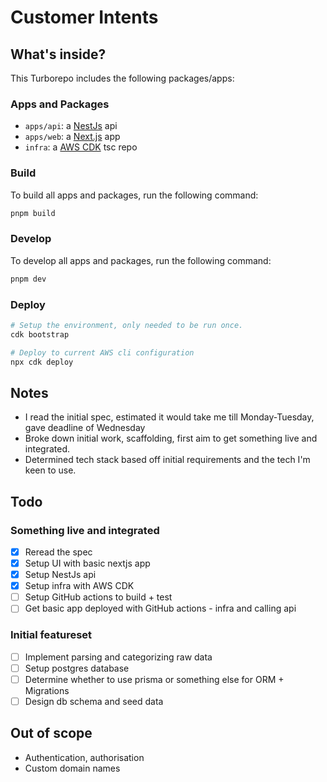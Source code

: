 # Customer Intents

## What's inside?

This Turborepo includes the following packages/apps:

### Apps and Packages

- `apps/api`: a [NestJs](https://nestjs.com/) api
- `apps/web`: a [Next.js](https://react.org/) app
- `infra`: a [AWS CDK](https://docs.aws.amazon.com/cdk/v2/guide/home.html) tsc repo

### Build

To build all apps and packages, run the following command:

```bash
pnpm build
```

### Develop

To develop all apps and packages, run the following command:

```bash
pnpm dev
```

### Deploy

```bash
# Setup the environment, only needed to be run once.
cdk bootstrap
```

```bash
# Deploy to current AWS cli configuration
npx cdk deploy
```


## Notes
- I read the initial spec, estimated it would take me till Monday-Tuesday, gave deadline of Wednesday
- Broke down initial work, scaffolding, first aim to get something live and integrated.
- Determined tech stack based off initial requirements and the tech I'm keen to use.

## Todo

### Something live and integrated
- [x] Reread the spec
- [x] Setup UI with basic nextjs app
- [x] Setup NestJs api
- [x] Setup infra with AWS CDK
- [ ] Setup GitHub actions to build + test
- [ ] Get basic app deployed with GitHub actions - infra and calling api

### Initial featureset
- [ ] Implement parsing and categorizing raw data
- [ ] Setup postgres database
- [ ] Determine whether to use prisma or something else for ORM + Migrations
- [ ] Design db schema and seed data

## Out of scope

- Authentication, authorisation
- Custom domain names